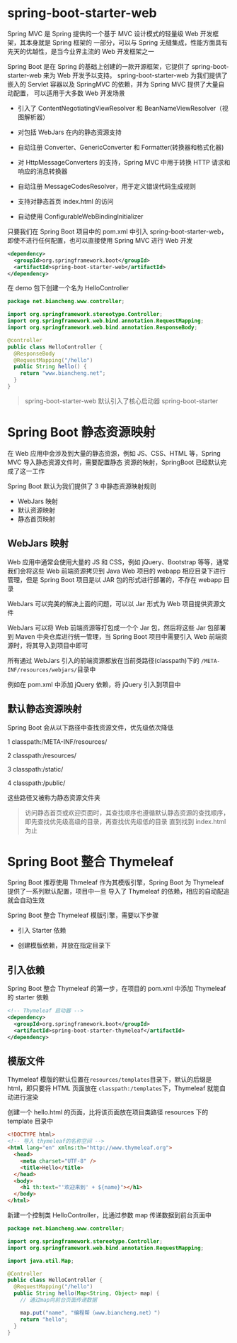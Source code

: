 # spring-boot-starter-web

Spring MVC 是 Spring 提供的一个基于 MVC 设计模式的轻量级 Web 开发框架，其本身就是 Spring 框架的
一部分，可以与 Spring 无缝集成，性能方面具有先天的优越性，是当今业界主流的 Web 开发框架之一

Spring Boot 是在 Spring 的基础上创建的一款开源框架，它提供了 spring-boot-starter-web 来为 Web 开发予以支持。
spring-boot-starter-web 为我们提供了嵌入的 Servlet 容器以及 SpringMVC 的依赖，并为 Spring MVC 提供了大量自动配置，
可以适用于大多数 Web 开发场景

- 引入了 ContentNegotiatingViewResolver 和 BeanNameViewResolver（视图解析器）

- 对包括 WebJars 在内的静态资源支持

- 自动注册 Converter、GenericConverter 和 Formatter(转换器和格式化器)

- 对 HttpMessageConverters 的支持，Spring MVC 中用于转换 HTTP 请求和响应的消息转换器

- 自动注册 MessageCodesResolver，用于定义错误代码生成规则

- 支持对静态首页 index.html 的访问

- 自动使用 ConfigurableWebBindingInitializer

只要我们在 Spring Boot 项目中的 pom.xml 中引入 spring-boot-starter-web，即使不进行任何配置，也可以直接使用
Spring MVC 进行 Web 开发

```xml
<dependency>
  <groupId>org.springframework.boot</groupId>
  <artifactId>spring-boot-starter-web</artifactId>
</dependency>
```

在 demo 包下创建一个名为 HelloController

```java
package net.biancheng.www.controller;

import org.springframework.stereotype.Controller;
import org.springframework.web.bind.annotation.RequestMapping;
import org.springframework.web.bind.annotation.ResponseBody;

@controller
public class HelloController {
  @ResponseBody
  @RequestMapping("/hello")
  public String hello() {
    return "www.biancheng.net";
  }
}
```

> spring-boot-starter-web 默认引入了核心启动器 spring-boot-starter

# Spring Boot 静态资源映射

在 Web 应用中会涉及到大量的静态资源，例如 JS、CSS、HTML 等，Spring MVC 导入静态资源文件时，需要配置静态
资源的映射，SpringBoot 已经默认完成了这一工作

Spring Boot 默认为我们提供了 3 中静态资源映射规则

- WebJars 映射
- 默认资源映射
- 静态首页映射

## WebJars 映射

Web 应用中通常会使用大量的 JS 和 CSS，例如 jQuery、Bootstrap 等等，通常我们会将这些 Web 前端资源拷贝到
Java Web 项目的 webapp 相应目录下进行管理，但是 Spring Boot 项目是以 JAR 包的形式进行部署的，不存在 webapp
目录

WebJars 可以完美的解决上面的问题，可以以 Jar 形式为 Web 项目提供资源文件

WebJars 可以将 Web 前端资源等打包成一个个 Jar 包，然后将这些 Jar 包部署到 Maven 中央仓库进行统一管理，当
Spring Boot 项目中需要引入 Web 前端资源时，将其导入到项目中即可

所有通过 WebJars 引入的前端资源都放在当前类路径(classpath)下的 `/META-INF/resources/webjars/`目录中

例如在 pom.xml 中添加 jQuery 依赖，将 jQuery 引入到项目中

## 默认静态资源映射

Spring Boot 会从以下路径中查找资源文件，优先级依次降低

1 classpath:/META-INF/resources/

2 classpath:/resources/

3 classpath:/static/

4 classpath:/public/

这些路径又被称为静态资源文件夹

> 访问静态首页或欢迎页面时，其查找顺序也遵循默认静态资源的查找顺序，即先查找优先级高级的目录，再查找优先级低的目录
> 直到找到 index.html 为止

# Spring Boot 整合 Thymeleaf

Spring Boot 推荐使用 Thmeleaf 作为其模版引擎，Spring Boot 为 Thymeleaf 提供了一系列默认配置，项目中一旦
导入了 Thymeleaf 的依赖，相应的自动配追就会自动生效

Spring Boot 整合 Thymeleaf 模版引擎，需要以下步骤

- 引入 Starter 依赖

- 创建模版依赖，并放在指定目录下

## 引入依赖

Spring Boot 整合 Thymeleaf 的第一步，在项目的 pom.xml 中添加 Thymeleaf 的 starter 依赖

```xml
<!-- Thymeleaf 启动器 -->
<dependency>
  <groupId>org.springframework.boot</groupId>
  <artifactId>spring-boot-starter-thymeleaf</artifactId>
</dependency>
```

## 模版文件

Thymeleaf 模版的默认位置在`resources/templates`目录下，默认的后缀是 html，即只要将 HTML 页面放在
`classpath:/templates`下，Thymeleaf 就能自动进行渲染

创建一个 hello.html 的页面，比将该页面放在项目类路径 resources 下的 template 目录中

```html
<!DOCTYPE html>
<!-- 导入 thymeleaf的名称空间 -->
<html lang="en" xmlns:th="http://www.thymeleaf.org">
  <head>
    <meta charset="UTF-8" />
    <title>Hello</title>
  </head>
  <body>
    <h1 th:text="'欢迎来到' + ${name}"></h1>
  </body>
</html>
```

新建一个控制类 HelloController，比通过参数 map 传递数据到前台页面中

```java
package net.biancheng.www.controller;

import org.springframework.stereotype.Controller;
import org.springframework.web.bind.annotation.RequestMapping;

import java.util.Map;

@Controller
public class HelloController {
  @RequestMapping("/hello")
  public String hello(Map<String, Object> map) {
    // 通过map向前台页面传递数据

    map.put("name", "编程帮（www.biancheng.net）")
    return "hello";
  }
}
```
